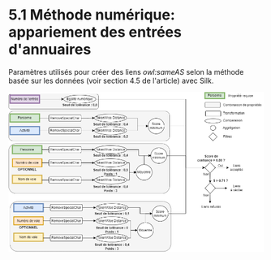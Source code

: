 # 5.1 Méthode numérique: appariement des entrées d'annuaires

Paramètres utilisés pour créer des liens *owl:sameAS* selon la méthode basée sur les données (voir section 4.5 de l'article) avec Silk.

<img src="https://github.com/solenn-tl/photographes_soduco/blob/main/doc/images/params_silk.png" width="900" text-align="center"/>